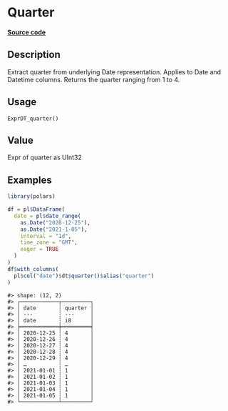 

# Quarter

[**Source code**](https://github.com/pola-rs/r-polars/tree/main/R/expr__datetime.R#L234)

## Description

Extract quarter from underlying Date representation. Applies to Date and
Datetime columns. Returns the quarter ranging from 1 to 4.

## Usage

<pre><code class='language-R'>ExprDT_quarter()
</code></pre>

## Value

Expr of quarter as UInt32

## Examples

``` r
library(polars)

df = pl$DataFrame(
  date = pl$date_range(
    as.Date("2020-12-25"),
    as.Date("2021-1-05"),
    interval = "1d",
    time_zone = "GMT",
    eager = TRUE
  )
)
df$with_columns(
  pl$col("date")$dt$quarter()$alias("quarter")
)
```

    #> shape: (12, 2)
    #> ┌────────────┬─────────┐
    #> │ date       ┆ quarter │
    #> │ ---        ┆ ---     │
    #> │ date       ┆ i8      │
    #> ╞════════════╪═════════╡
    #> │ 2020-12-25 ┆ 4       │
    #> │ 2020-12-26 ┆ 4       │
    #> │ 2020-12-27 ┆ 4       │
    #> │ 2020-12-28 ┆ 4       │
    #> │ 2020-12-29 ┆ 4       │
    #> │ …          ┆ …       │
    #> │ 2021-01-01 ┆ 1       │
    #> │ 2021-01-02 ┆ 1       │
    #> │ 2021-01-03 ┆ 1       │
    #> │ 2021-01-04 ┆ 1       │
    #> │ 2021-01-05 ┆ 1       │
    #> └────────────┴─────────┘
